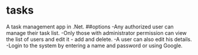 # tasks
A task management app in .Net.
##options
-Any authorized user can manage their task list.
-Only those with administrator permission can view the list of users and edit it - add and delete.
-A user can also edit his details.
-Login to the system by entering a name and password or using Google. 